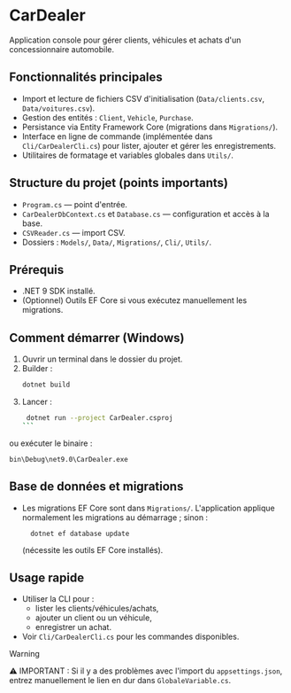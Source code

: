 ﻿# CarDealer

Application console pour gérer clients, véhicules et achats d'un concessionnaire automobile.



## Fonctionnalités principales
- Import et lecture de fichiers CSV d'initialisation (`Data/clients.csv`, `Data/voitures.csv`).
- Gestion des entités : `Client`, `Vehicle`, `Purchase`.
- Persistance via Entity Framework Core (migrations dans `Migrations/`).
- Interface en ligne de commande (implémentée dans `Cli/CarDealerCli.cs`) pour lister, ajouter et gérer les enregistrements.
- Utilitaires de formatage et variables globales dans `Utils/`.

## Structure du projet (points importants)
- `Program.cs` — point d'entrée.
- `CarDealerDbContext.cs` et `Database.cs` — configuration et accès à la base.
- `CSVReader.cs` — import CSV.
- Dossiers : `Models/`, `Data/`, `Migrations/`, `Cli/`, `Utils/`.

## Prérequis
- .NET 9 SDK installé.
- (Optionnel) Outils EF Core si vous exécutez manuellement les migrations.

## Comment démarrer (Windows)
1. Ouvrir un terminal dans le dossier du projet.
2. Builder :
   ````bash
   dotnet build
    ````
3. Lancer :
   ````bash
    dotnet run --project CarDealer.csproj
   ```
ou exécuter le binaire :
   ```
bin\Debug\net9.0\CarDealer.exe
   ```

## Base de données et migrations
- Les migrations EF Core sont dans `Migrations/`. L'application applique normalement les migrations au démarrage ; sinon :
  ```
    dotnet ef database update
  ```
  (nécessite les outils EF Core installés).

## Usage rapide
- Utiliser la CLI pour :
  - lister les clients/véhicules/achats,
  - ajouter un client ou un véhicule,
  - enregistrer un achat.
- Voir `Cli/CarDealerCli.cs` pour les commandes disponibles.

>[!Warning]
> ⚠️ IMPORTANT :  Si il y a des problèmes avec l'import du <code>appsettings.json</code>, entrez manuellement le lien en dur dans <code>GlobaleVariable.cs</code>.